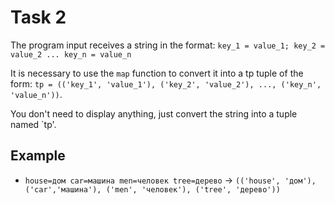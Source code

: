 # Task 2

The program input receives a string in the format: `key_1 = value_1; key_2 = value_2
 ... key_n = value_n`

It is necessary to use the `map` function to convert it into a tp tuple of the form:
`tp = (('key_1', 'value_1'), ('key_2', 'value_2'), ..., ('key_n', 'value_n'))`.

You don't need to display anything, just convert the string into a tuple named `tp'.

## Example

- `house=дом car=машина men=человек tree=дерево` -> `(('house', 'дом'), ('car','машина'),
  ('men', 'человек'), ('tree', 'дерево'))`
